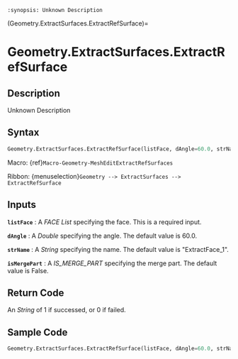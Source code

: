 ```{module} Geometry.ExtractSurfaces.ExtractRefSurface()
:synopsis: Unknown Description
```

(Geometry.ExtractSurfaces.ExtractRefSurface)=

# Geometry.ExtractSurfaces.ExtractRefSurface

## Description

Unknown Description

## Syntax

```python
Geometry.ExtractSurfaces.ExtractRefSurface(listFace, dAngle=60.0, strName="ExtractFace_1", isMergePart=False)
```

Macro: {ref}`Macro-Geometry-MeshEditExtractRefSurfaces`

Ribbon: {menuselection}`Geometry --> ExtractSurfaces --> ExtractRefSurface`

## Inputs

**`listFace`**
: A _FACE List_ specifying the face. This is a required input.

**`dAngle`**
: A _Double_ specifying the angle. The default value is 60.0.

**`strName`**
: A _String_ specifying the name. The default value is "ExtractFace_1".

**`isMergePart`**
: A _IS_MERGE_PART_ specifying the merge part. The default value is False.

## Return Code

An _String_ of 1 if successed, or 0 if failed.

## Sample Code

```python
Geometry.ExtractSurfaces.ExtractRefSurface(listFace, dAngle=60.0, strName="ExtractFace_1", isMergePart=False)
```
